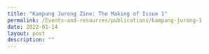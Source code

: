 ```yaml
---
title: "Kampung Jurong Zine: The Making of Issue 1"
permalink: /Events-and-resources/publications/kampung-jurong-1
date: 2022-01-14
layout: post
description: ""
---
```

